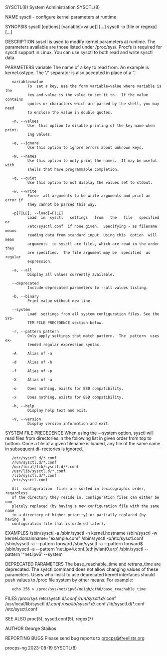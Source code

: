 SYSCTL(8)                    System Administration                   SYSCTL(8)

NAME
       sysctl - configure kernel parameters at runtime

SYNOPSIS
       sysctl [options] [variable[=value]] [...]
       sysctl -p [file or regexp] [...]

DESCRIPTION
       sysctl  is used to modify kernel parameters at runtime.  The parameters
       available are those listed under /proc/sys/.  Procfs  is  required  for
       sysctl  support  in  Linux.   You can use sysctl to both read and write
       sysctl data.

PARAMETERS
       variable
              The name of a key to read from.  An  example  is  kernel.ostype.
              The '/' separator is also accepted in place of a '.'.

       variable=value
              To  set a key, use the form variable=value where variable is the
              key and value is the value to set it to.  If the value  contains
              quotes or characters which are parsed by the shell, you may need
              to enclose the value in double quotes.

       -n, --values
              Use  this option to disable printing of the key name when print‐
              ing values.

       -e, --ignore
              Use this option to ignore errors about unknown keys.

       -N, --names
              Use this option to only print the names.  It may be useful  with
              shells that have programmable completion.

       -q, --quiet
              Use this option to not display the values set to stdout.

       -w, --write
              Force  all arguments to be write arguments and print an error if
              they cannot be parsed this way.

       -p[FILE], --load[=FILE]
              Load  in  sysctl   settings   from   the   file   specified   or
              /etc/sysctl.conf  if none given.  Specifying - as filename means
              reading data from standard input. Using this  option  will  mean
              arguments  to sysctl are files, which are read in the order they
              are specified.  The file argument may be  specified  as  regular
              expression.

       -a, --all
              Display all values currently available.

       --deprecated
              Include deprecated parameters to --all values listing.

       -b, --binary
              Print value without new line.

       --system
              Load  settings from all system configuration files. See the SYS‐
              TEM FILE PRECEDENCE section below.

       -r, --pattern pattern
              Only apply settings that match pattern.  The  pattern  uses  ex‐
              tended regular expression syntax.

       -A     Alias of -a

       -d     Alias of -h

       -f     Alias of -p

       -X     Alias of -a

       -o     Does nothing, exists for BSD compatibility.

       -x     Does nothing, exists for BSD compatibility.

       -h, --help
              Display help text and exit.

       -V, --version
              Display version information and exit.

SYSTEM FILE PRECEDENCE
       When using the --system option, sysctl will read files from directories
       in the following list in given order from top to bottom. Once a file of
       a given filename is loaded, any file of the same name in subsequent di‐
       rectories is ignored.

       /etc/sysctl.d/*.conf
       /run/sysctl.d/*.conf
       /usr/local/lib/sysctl.d/*.conf
       /usr/lib/sysctl.d/*.conf
       /lib/sysctl.d/*.conf
       /etc/sysctl.conf

       All  configuration  files are sorted in lexicographic order, regardless
       of the directory they reside in. Configuration files can either be com‐
       pletely replaced (by having a new configuration file with the same name
       in a directory of higher priority) or partially replaced (by  having  a
       configuration file that is ordered later).

EXAMPLES
       /sbin/sysctl -a
       /sbin/sysctl -n kernel.hostname
       /sbin/sysctl -w kernel.domainname="example.com"
       /sbin/sysctl -p/etc/sysctl.conf
       /sbin/sysctl -a --pattern forward
       /sbin/sysctl -a --pattern forward$
       /sbin/sysctl -a --pattern 'net.ipv4.conf.(eth|wlan)0.arp'
       /sbin/sysctl --pattern '^net.ipv6' --system

DEPRECATED PARAMETERS
       The  base_reachable_time  and  retrans_time are deprecated.  The sysctl
       command does not allow changing values of these parameters.  Users  who
       insist  to use deprecated kernel interfaces should push values to /proc
       file system by other means.  For example:

       echo 256 > /proc/sys/net/ipv6/neigh/eth0/base_reachable_time

FILES
       /proc/sys
       /etc/sysctl.d/*.conf
       /run/sysctl.d/*.conf
       /usr/local/lib/sysctl.d/*.conf
       /usr/lib/sysctl.d/*.conf
       /lib/sysctl.d/*.conf
       /etc/sysctl.conf

SEE ALSO
       proc(5), sysctl.conf(5), regex(7)

AUTHOR
       George Staikos

REPORTING BUGS
       Please send bug reports to procps@freelists.org

procps-ng                         2023-08-19                         SYSCTL(8)
